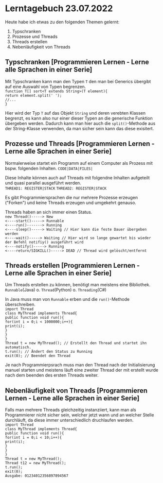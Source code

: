 # Lerntagebuch 23.07.2022
Heute habe ich etwas zu den folgenden Themen gelernt:
1. Typschranken
2. Prozesse und Threads
3. Threads erstellen
4. Nebenläufigkeit von Threads
## Typschranken [Programmieren Lernen - Lerne alle Sprachen in einer Serie]
Mit Typschranken kann man den Typen `T` den man bei Generics übergibt auf eine Auswahl von Typen begrenzen.  
`function T[] sort<T extends String>(T element){`  
    `return element.split(' ');`  
    `//...`  
`}`  

Hier wird der Typ `T` auf das Objekt `String` und deren verebten Klassen begrenzt, es kann also nur einer dieser Typen an die generische Funktion übergeben werden. Dadurch kann man hier auch die `split()`-Methode aus der String-Klasse verwenden, da man sicher sein kann das diese exisitert.  
## Prozesse und Threads [Programmieren Lernen - Lerne alle Sprachen in einer Serie]
Normalerweise startet ein Programm auf einem Computer als Prozess mit bspw. folgenden Inhalten.  `CODE|DATA|FILES|`  

Diese Inhalte können auch auf Threads mit folgendne Inhalten aufgeteilt und quasi parallel ausgeführt werden.  
`THREAD1: REGISTER|STACK`
`THREAD2: REGISTER|STACK`

Es gibt Programmiersprachen die nur mehrere Prozesse erzeugen ("Forken") und keine Threads erzeugen und umgekehrt genauso.  

Threads haben an sich immer einen Status.  
`new Thread()-----> New`  
`<----start()-----> Runnable`  
`<----run()-------> Running`  
`<----sleep()-----> Waiting // Hier kann die feste Dauer übergeben werden`  
`<----wait()-----> Waiting // Hier wird so lange gewartet bis wieder der Befehl notifiy() ausgeführt wird`  
`<----notify()-----> Running`  
`<----return/SIGKILL()-----> DEAD // Thread wird gelöscht/entfernt`  
## Threads erstellen [Programmieren Lernen - Lerne alle Sprachen in einer Serie]
Um Threads erstellen zu können, benötigt man meistens eine Bibliothek.  
`Runnable`(Java) o. `Thread`(Python) o. `Threading`(C#)  

In Java muss man von `Runnable` erben und die `run()`-Methode überschreiben.  
`import Thread`  
`class MyThread implements Thread{`  
    `public function void run(){`  
        `for(int i = 0;i < 1000000;i++){`  
            `print(i);`  
        `}`  
    `}`  
`}`  
`Thread t = new MyThread(); // Erstellt den Thread und startet ihn automatisch.`  
`t.run(); // Ändert den Status zu Running`  
`exit(0); // Beendet den Thread`  

Je nach Programmierpsrach muss man den Thread nach der Initialisierung manuel starten und meistens läuft eine zweiter Thread der mit erstellt wurde nach dem beenden des ersten Threads weiter.  
## Nebenläufigkeit von Threads [Programmieren Lernen - Lerne alle Sprachen in einer Serie]
Falls man mehrere Threads gleichzeitig instanziiert, kann man als Programmierer nicht sicher sein, welcher jetzt wann und an welcher Stelle durchläuft, da diese immer unterschiedlich druchlaufen werden.  
`import Thread`  
`class MyThread implements Thread{`  
    `public function void run(){`  
        `for(int i = 0;i < 10;i++){`  
            `print(i);`  
        `}`  
    `}`  
`}`  
`Thread t = new MyThread();`  
`Thread t12 = new MyThread();`  
`t.run();`  
`exit(0);`  
`Ausgabe: 01234012356897894567`  
